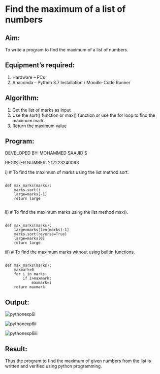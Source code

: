 # Find the maximum of a list of numbers
## Aim:
To write a program to find the maximum of a list of numbers.
## Equipment’s required:
1.	Hardware – PCs
2.	Anaconda – Python 3.7 Installation / Moodle-Code Runner
## Algorithm:
1.	Get the list of marks as input 
2.	Use the sort() function or max() function or use the for loop to find the maximum mark.
3.	Return the maximum value
## Program:

DEVELOPED BY: MOHAMMED SAAJID S

REGISTER NUMBER: 212223240093

i)	# To find the maximum of marks using the list method sort.

```

def max_marks(marks):
    marks.sort()
    large=marks[-1]
    return large


```

ii)	# To find the maximum marks using the list method max().

```

def max_marks(marks):
    large=marks[len(marks)-1]
    marks.sort(reverse=True)
    large=marks[0]
    return large

```

iii) # To find the maximum marks without using builtin functions.

```

def max_marks(marks):
    maxmark=0
    for i in marks:
        if i>maxmark:
            maxmark=i
    return maxmark

```



## Output:

![pythonexp6i](https://github.com/Confusion7/FindMaximum/assets/141727149/54d16889-52c3-4cd9-8dc3-6df634c42b87)

![pythonexp6ii](https://github.com/Confusion7/FindMaximum/assets/141727149/d7682cab-5d18-451a-bc42-676311392c49)

![pythonexp6iii](https://github.com/Confusion7/FindMaximum/assets/141727149/2462df20-3c0a-44f3-b236-fedde7b06af0)




## Result:

Thus the program to find the maximum of given numbers from the list is written and verified using python programming.

